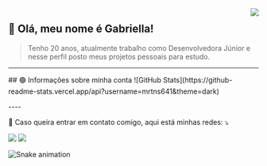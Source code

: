 <img src="https://tenor.com/pt-BR/view/rain-garden-pixel-art-scenic-gif-21074536.gif" align="right">

## 💚 Olá, meu nome é <strong>Gabriella!</strong>
> Tenho 20 anos, atualmente trabalho como Desenvolvedora Júnior e nesse perfil posto meus projetos pessoais para estudo. 

----
<p align="left">
## 🟢 Informações sobre minha conta
![GitHub Stats](https://github-readme-stats.vercel.app/api?username=mrtns641&theme=dark)
</p>
----

<p align="left">
  💌 Caso queira entrar em contato comigo, aqui está minhas redes: ⤵️
</p>

<p align="left">
  <a href="https://www.linkedin.com/in/gabriella-martins-cavalheiro-santos/" alt="Linkedin">
  <img src="https://img.shields.io/badge/-Linkedin-0e76a8?style=flat-square&logo=Linkedin&logoColor=white&link=https://www.linkedin.com/in/gabriella-martins-cavalheiro-santos/" /></a>
  
  <a href="gabmcavalheiro641@gmail.com" alt="Gmail">
  <img src="https://img.shields.io/badge/-Gmail-FF0000?style=flat-square&labelColor=FF0000&logo=gmail&logoColor=white&link=gabmcavalheiro641@gmail.com" /></a>
</p>


![Snake animation](https://github.com/mrtns641/mrtns641/blob/output/github-contribution-grid-snake.svg)
